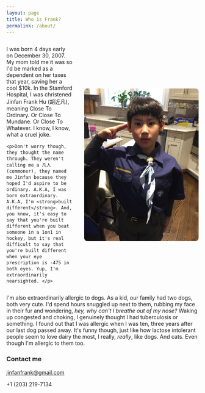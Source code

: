```yaml
---
layout: page
title: Who is Frank?
permalink: /about/
---
```


<div style="display: flex; align-items: center; gap: 30px;">
  <div>
    <p>I was born 4 days early on December 30, 2007. My mom told me it was so I'd be marked as a dependent on her taxes that year, saving her a cool $10k. In the Stamford Hospital, I was christened Jinfan Frank Hu (胡近凡), meaning Close To Ordinary. Or Close To Mundane. Or Close To Whatever. I know, I know, what a cruel joke. </p>
    
    <p>Don't worry though, they thought the name through. They weren't calling me a 凡人 (commoner), they named me Jinfan because they hoped I'd aspire to be ordinary. A.K.A, I was born extraordinary. A.K.A, I'm <strong>built different</strong>. And, you know, it's easy to say that you're built different when you beat someone in a 1on1 in hockey, but it's real difficult to say that you're built different when your eye prescription is -475 in both eyes. Yup, I'm extraordinarily nearsighted. </p>
  </div>
    <img src="/images/BoyScouts.jpg" alt="Profile photo" style="width: 300px; border-radius: 8px;">
</div>

I'm  also extraordinarily allergic to dogs. As a kid, our family had two dogs, both very cute. I'd spend hours snuggled up next to them, rubbing my face in their fur and wondering, *hey,  why can't I breathe out of my nose?* Waking up congested and choking, I genuinely thought I had tuberculosis or something. I found out that I was allergic when I was ten, three years after our last dog passed away. It's funny though, just like how lactose intolerant people seem to love dairy the most, I really, *really*, like dogs. And cats. Even though I'm allergic to them too. 


### Contact me

[jinfanfrank@gmail.com](mailto:jinfanfrank@gmail.com)

+1 (203) 219-7134
